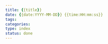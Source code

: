 ```yaml
---
title: {{title}}
date: {{date:YYYY-MM-DD}} {{time:HH:mm:ss}}
tags: 
categories: 
type: index
status: done
---
```

